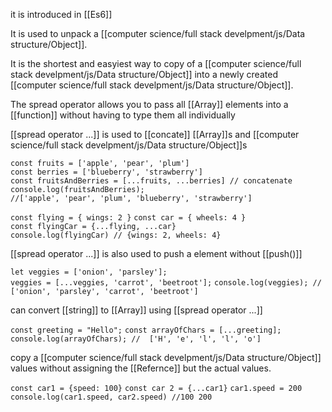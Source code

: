 it is introduced in [[Es6]]

It is used to unpack a [[computer science/full stack develpment/js/Data structure/Object]].

It is the shortest and easyiest way to copy of a [[computer science/full stack develpment/js/Data structure/Object]] into a newly created [[computer science/full stack develpment/js/Data structure/Object]].

The spread operator allows you to pass all [[Array]] elements into a [[function]] without having to type them all individually

[[spread operator ...]] is used to [[concate]] [[Array]]s and [[computer science/full stack develpment/js/Data structure/Object]]s

`const fruits = ['apple', 'pear', 'plum']`
`const berries = ['blueberry', 'strawberry']`
`const fruitsAndBerries = [...fruits, ...berries] // concatenate`
`console.log(fruitsAndBerries); //['apple', 'pear', 'plum', 'blueberry', 'strawberry']`

`const flying = { wings: 2 }`
`const car = { wheels: 4 }`
`const flyingCar = {...flying, ...car}`
`console.log(flyingCar) // {wings: 2, wheels: 4}`

[[spread operator ...]] is also used to push a element without [[push()]] 

`let veggies = ['onion', 'parsley'];`
`veggies = [...veggies, 'carrot', 'beetroot'];`
`console.log(veggies); // ['onion', 'parsley', 'carrot', 'beetroot']`

can convert [[string]] to [[Array]] using [[spread operator ...]]

`const greeting = "Hello";`
`const arrayOfChars = [...greeting];`
`console.log(arrayOfChars); //  ['H', 'e', 'l', 'l', 'o']`

copy a [[computer science/full stack develpment/js/Data structure/Object]] values without assigning the [[Refernce]] but the actual values.

`const car1 = {speed: 100}`
`const car 2 = {...car1}`
`car1.speed = 200`
`console.log(car1.speed, car2.speed) //100 200`







